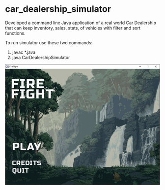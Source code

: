 # car_dealership_simulator

Developed a command line Java application of a real world Car Dealership that can keep inventory, sales, stats, of vehicles with filter and sort functions.

To run simulator use these two commands:
1. javac *.java
2. java CarDealershipSimulator

<img src="https://github.com/anthfgreco/Fire-Fight-Game/blob/master/img/screenshot2.png?raw=true"/>


